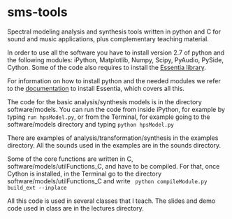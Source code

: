 sms-tools
=========

<p>Spectral modeling analysis and synthesis tools written in python and C for sound and music applications, plus complementary teaching material.</p>

<p> In order to use all the software you have to install version 2.7 of python and the following modules: iPython, Matplotlib, Numpy, Scipy, PyAudio, PySide, Cython. Some of the code also requires to install the <a href="http://essentia.upf.edu/"> Essentia library</a>.  </p>

<p>For information on how to install python and the needed modules we refer to the <a href="http://essentia.upf.edu/documentation/installing.html"> documentation</a> to install Essentia, which covers all this.</p>

<p>The code for the basic analysis/synthesis models is in the directory software/models. You can run the code from inside iPython, for example by typing <code>run hpsModel.py</code>, or from the Terminal, for example going to the software/models directory and typing <code>python hpsModel.py</code> </p>

<p>There are examples of analysis/transformation/synthesis in the examples directory. All the sounds used in the examples are in the sounds directory.</p>

<p>Some of the core functions are written in C, software/models/utilFunctions_C, and have to be compiled. For that, once Cython is installed, in the Terminal go to the directory software/models/utilFunctions_C and write <code> python compileModule.py build_ext --inplace </code> </p>

<p>All this code is used in several classes that I teach. The slides and demo code used in class are in the lectures directory.</p>






